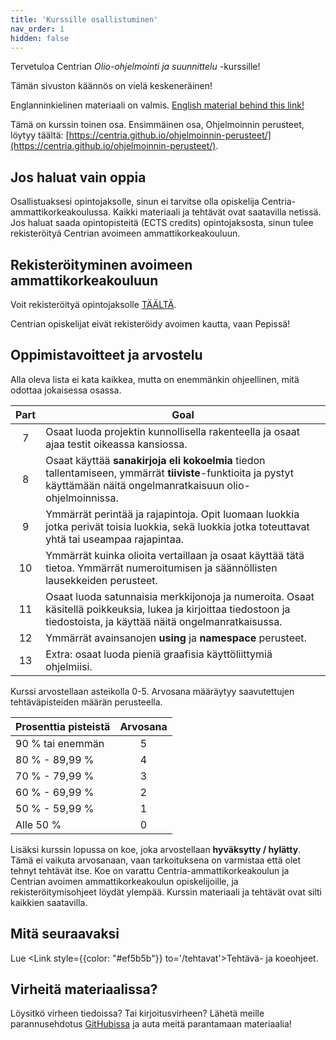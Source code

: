 ```yaml
---
title: 'Kurssille osallistuminen'
nav_order: 1
hidden: false
---
```


Tervetuloa Centrian *Olio-ohjelmointi ja suunnittelu* -kurssille!

<Note>
Tämän sivuston käännös on vielä keskeneräinen!

Englanninkielinen materiaali on valmis.
<a href="https://centria.github.io/basic-csharp/">English material behind this link!</a>
 </Note>

Tämä on kurssin toinen osa. Ensimmäinen osa, Ohjelmoinnin perusteet, löytyy täältä: [https://centria.github.io/ohjelmoinnin-perusteet/](https://centria.github.io/ohjelmoinnin-perusteet/).



## Jos haluat vain oppia

Osallistuaksesi opintojaksolle, sinun ei tarvitse olla opiskelija Centria-ammattikorkeakoulussa. Kaikki materiaali ja tehtävät ovat saatavilla netissä. Jos haluat saada opintopisteitä (ECTS credits) opintojaksosta, sinun tulee rekisteröityä Centrian avoimeen ammattikorkeakouluun.


## Rekisteröityminen avoimeen ammattikorkeakouluun

Voit rekisteröityä opintojaksolle [TÄÄLTÄ](https://ella.eduplan.fi/centria).

<Note>Centrian opiskelijat eivät rekisteröidy avoimen kautta, vaan Pepissä!</Note>


## Oppimistavoitteet ja arvostelu

Alla oleva lista ei kata kaikkea, mutta on enemmänkin ohjeellinen, mitä odottaa jokaisessa osassa.


| Part     |      Goal   |  
|:--------:|------------|
| 7| Osaat luoda projektin kunnollisella rakenteella ja osaat ajaa testit oikeassa kansiossa.|
| 8| Osaat käyttää **sanakirjoja eli kokoelmia** tiedon tallentamiseen, ymmärrät **tiiviste**-funktioita ja pystyt käyttämään näitä ongelmanratkaisuun olio-ohjelmoinnissa. |
| 9| Ymmärrät perintää ja rajapintoja. Opit luomaan luokkia jotka perivät toisia luokkia, sekä luokkia jotka toteuttavat yhtä tai useampaa rajapintaa.|
| 10| Ymmärrät kuinka olioita vertaillaan ja osaat käyttää tätä tietoa. Ymmärrät numeroitumisen ja säännöllisten lausekkeiden perusteet. |
| 11| Osaat luoda satunnaisia merkkijonoja ja numeroita. Osaat käsitellä poikkeuksia, lukea ja kirjoittaa tiedostoon ja tiedostoista, ja käyttää näitä ongelmanratkaisussa.|
| 12| Ymmärrät avainsanojen **using** ja **namespace** perusteet. |
| 13| Extra: osaat luoda pieniä graafisia käyttöliittymiä ohjelmiisi.|


Kurssi arvostellaan asteikolla 0-5. Arvosana määräytyy saavutettujen tehtäväpisteiden määrän perusteella.

| Prosenttia pisteistä | Arvosana |
| :-------------- | :---: |
| 90 % tai enemmän    |   5   |
| 80 % - 89,99 %  |   4   |
| 70 % - 79,99 %  |   3   |
| 60 % - 69,99 %  |   2   |
| 50 % - 59,99 %  |   1   |
| Alle 50 %  |   0   |

Lisäksi kurssin lopussa on koe, joka arvostellaan **hyväksytty / hylätty**. Tämä ei vaikuta arvosanaan, vaan tarkoituksena on varmistaa että olet tehnyt tehtävät itse. Koe on varattu Centria-ammattikorkeakoulun ja Centrian avoimen ammattikorkeakoulun opiskelijoille, ja rekisteröitymisohjeet löydät ylempää. Kurssin materiaali ja tehtävät ovat silti kaikkien saatavilla.

## Mitä seuraavaksi

Lue <Link style={{color: "#ef5b5b"}} to='/tehtavat'>Tehtävä- ja koeohjeet.</Link> 

## Virheitä materiaalissa?

Löysitkö virheen tiedoissa? Tai kirjoitusvirheen? Lähetä meille parannusehdotus [GitHubissa](https://github.com/centria/ohjelmoinnin-jatko/tree/master/src/content) ja auta meitä parantamaan materiaalia!
